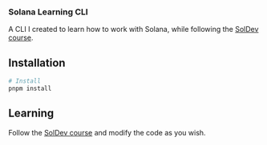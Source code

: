 ### Solana Learning CLI

A CLI I created to learn how to work with Solana, while following the [SolDev course](https://www.soldev.app/course).

## Installation

```bash
# Install
pnpm install

```

## Learning

Follow the [SolDev course](https://www.soldev.app/course) and modify the code as you wish.
